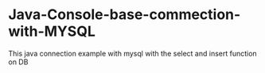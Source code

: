 # Java-Console-base-commection-with-MYSQL

This java connection example with mysql with the select and insert function on DB

